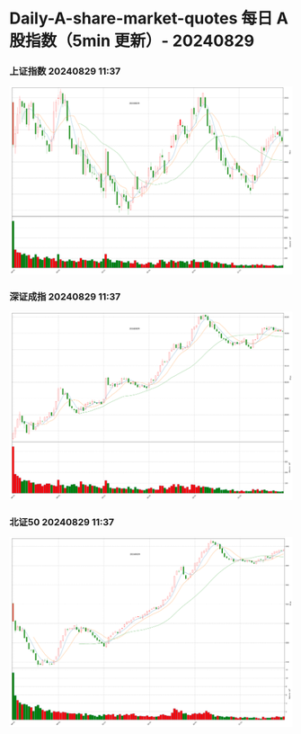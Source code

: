 
# Daily-A-share-market-quotes 每日 A 股指数（5min 更新）- 20240829

### 上证指数 20240829 11:37
![](./fig/2024/8/20240829-sh000001.png)

### 深证成指 20240829 11:37
![](./fig/2024/8/20240829-sz399001.png)

### 北证50 20240829 11:37
![](./fig/2024/8/20240829-bj899050.png)
